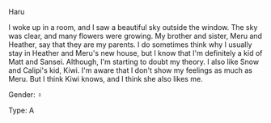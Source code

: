 Haru

I woke up in a room, and I saw a beautiful sky outside the window. The sky was clear, and many flowers were growing. My brother and sister, Meru and Heather, say that they are my parents. I do sometimes think why I usually stay in Heather and Meru's new house, but I know that I'm definitely a kid of Matt and Sansei. Although, I'm starting to doubt my theory. I also like Snow and Calipi's kid, Kiwi. I'm aware that I don't show my feelings as much as Meru. But I think Kiwi knows, and I think she also likes me.

Gender: ♀

Type: A
